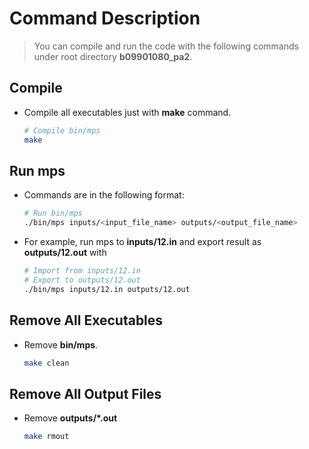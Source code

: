 # Command Description

> You can compile and run the code with the following commands under root directory **b09901080_pa2**.
  
## Compile
* Compile all executables just with **make** command.
    ```bash
    # Compile bin/mps
    make
    ```

## Run mps
* Commands are in the following format:
    ```bash
    # Run bin/mps
    ./bin/mps inputs/<input_file_name> outputs/<output_file_name>
    ```
* For example, run mps to **inputs/12.in** and export result as **outputs/12.out** with
    ```bash
    # Import from inputs/12.in
    # Export to outputs/12.out
    ./bin/mps inputs/12.in outputs/12.out
    ```

## Remove All Executables
* Remove **bin/mps**.
    ```bash
    make clean
    ```
## Remove All Output Files
* Remove **outputs/*.out**
    ```bash
    make rmout
     ```
